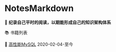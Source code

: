 # NotesMarkdown
:book:	**纪录自己平时的阅读，以期能形成自己的知识架构体系**



:books: 书籍列表

:bookmark:	[高性能MySQL](../books/高性能MySQL.md)  2020-02-04-至今

